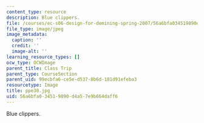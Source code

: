 ```yaml
---
content_type: resource
description: Blue clippers.
file: /courses/ec-s06-design-for-demining-spring-2007/56a6bfa034519890d4a57e9b664daff6_ppe30.jpg
file_type: image/jpeg
image_metadata:
  caption: ''
  credit: ''
  image-alt: ''
learning_resource_types: []
ocw_type: OCWImage
parent_title: Class Trip
parent_type: CourseSection
parent_uid: 99ecbfa6-ce5e-d537-8b6d-181d91efeba3
resourcetype: Image
title: ppe30.jpg
uid: 56a6bfa0-3451-9890-d4a5-7e9b664daff6
---
```

Blue clippers.

